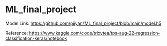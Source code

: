 # ML_final_project

Model Link: https://github.com/piiyan/ML_final_project/blob/main/model.h5

Reference: https://www.kaggle.com/code/trixytea/tps-aug-22-regression-classification-keras/notebook
